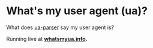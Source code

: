 # What's my user agent (ua)?

What does [ua-parser](https://github.com/tobie/ua-parser) say my user agent is?

Running live at **[whatsmyua.info](http://www.whatsmyua.info).**
